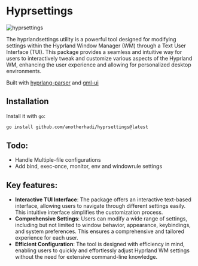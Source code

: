 # Hyprsettings

![hyprsettings](src/hyprsettings.gif)

The hyprlandsettings utility is a powerful tool designed for modifying settings within the Hyprland Window Manager (WM) through a Text User Interface (TUI).
This package provides a seamless and intuitive way for users to interactively tweak and customize various aspects of the Hyprland WM, enhancing the user experience and allowing for personalized desktop environments.

Built with [hyprlang-parser](https://github.com/anotherhadi/hyprlang-parser) and [gml-ui](https://github.com/anotherhadi/gml-ui)

## Installation

Install it with `go`:

```bash
go install github.com/anotherhadi/hyprsettings@latest
```

## Todo:

- Handle Multiple-file configurations
- Add bind, exec-once, monitor, env and windowrule settings

## Key features:

- **Interactive TUI Interface**: The package offers an interactive text-based interface, allowing users to navigate through different settings easily. This intuitive interface simplifies the customization process.
- **Comprehensive Settings**: Users can modify a wide range of settings, including but not limited to window behavior, appearance, keybindings, and system preferences. This ensures a comprehensive and tailored experience for each user.
- **Efficient Configuration**: The tool is designed with efficiency in mind, enabling users to quickly and effortlessly adjust Hyprland WM settings without the need for extensive command-line knowledge.

